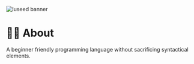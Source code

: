 ![luseed banner](https://github.com/magniefique/luseed/assets/132038523/f4265bfe-cace-45f1-adca-33b34b9281e3)
# 👨‍💻 About
A beginner friendly programming language without sacrificing syntactical elements.

